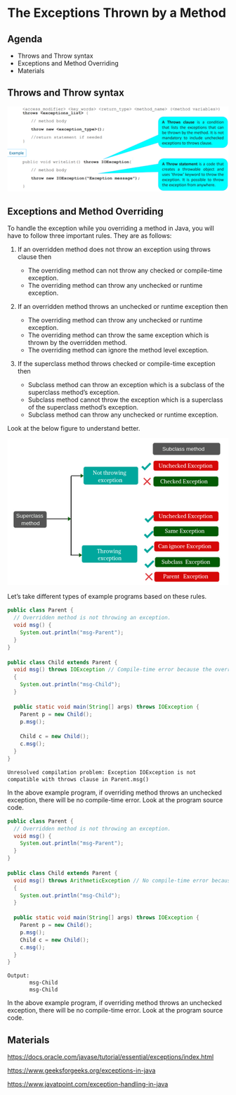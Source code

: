 # The Exceptions Thrown by a Method

## Agenda
+ Throws and Throw syntax
+ Exceptions and Method Overriding
+ Materials

## Throws and Throw syntax

![image](./media/ExceptionsThrownByMethod.png)

## Exceptions and Method Overriding
To handle the exception while you overriding a method in Java, you will have to follow three important rules. They are
as follows:

1. If an overridden method does not throw an exception using throws clause then

    + The overriding method can not throw any checked or compile-time exception.
    + The overriding method can throw any unchecked or runtime exception.

2. If an overridden method throws an unchecked or runtime exception then

    + The overriding method can throw any unchecked or runtime exception.
    + The overriding method can throw the same exception which is thrown by the overridden method.
    + The overriding method can ignore the method level exception.

3. If the superclass method throws checked or compile-time exception then

    + Subclass method can throw an exception which is a subclass of the superclass method’s exception.
    + Subclass method cannot throw the exception which is a superclass of the superclass method’s exception.
    + Subclass method can throw any unchecked or runtime exception.

Look at the below figure to understand better.

![image](./media/HandlingMethod.png)

Let’s take different types of example programs based on these rules.

```java
public class Parent {
  // Overridden method is not throwing an exception. 
  void msg() {
    System.out.println("msg-Parent");
  }
}

public class Child extends Parent {
  void msg() throws IOException // Compile-time error because the overriding method is throwing a checked exception. 
  {
    System.out.println("msg-Child");
  }

  public static void main(String[] args) throws IOException {
    Parent p = new Child();
    p.msg();

    Child c = new Child();
    c.msg();
  }
}
```

```Output: 
Unresolved compilation problem: Exception IOException is not compatible with throws clause in Parent.msg()
```

In the above example program, if overriding method throws an unchecked exception, there will be no compile-time error.
Look at the program source code.

```java
public class Parent {
  // Overridden method is not throwing an exception. 
  void msg() {
    System.out.println("msg-Parent");
  }
}

public class Child extends Parent {
  void msg() throws ArithmeticException // No compile-time error because the overriding method is throwing an unchecked exception. 
  {
    System.out.println("msg-Child");
  }

  public static void main(String[] args) throws IOException {
    Parent p = new Child();
    p.msg();
    Child c = new Child();
    c.msg();
  }
}
```

```
Output: 
       msg-Child 
       msg-Child
```

In the above example program, if overriding method throws an unchecked exception, there will be no compile-time error.
Look at the program source code.

## Materials
https://docs.oracle.com/javase/tutorial/essential/exceptions/index.html

https://www.geeksforgeeks.org/exceptions-in-java

https://www.javatpoint.com/exception-handling-in-java
